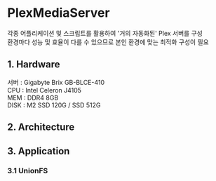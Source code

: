 # PlexMediaServer  

각종 어플리케이션 및 스크립트를 활용하여 '거의 자동화된' Plex 서버를 구성  
환경마다 성능 및 효율이 다를 수 있으므로 본인 환경에 맞는 최적화 구성이 필요

## 1. Hardware
서버 : Gigabyte Brix GB-BLCE-410  
CPU : Intel Celeron J4105  
MEM : DDR4 8GB  
DISK : M2 SSD 120G / SSD 512G  

## 2. Architecture

## 3. Application
### 3.1 UnionFS

